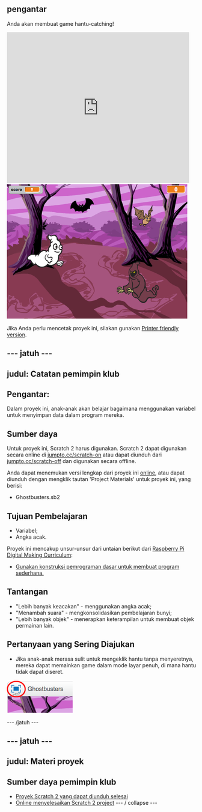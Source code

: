 ## pengantar

Anda akan membuat game hantu-catching!

<div class="scratch-preview">
  <iframe allowtransparency="true" width="485" height="402" src="https://scratch.mit.edu/projects/embed/60787262/?autostart=false" frameborder="0"></iframe>
  <img src="images/ghost-final.png">
</div>

Jika Anda perlu mencetak proyek ini, silakan gunakan [Printer friendly version](https://projects.raspberrypi.org/en/projects/ghostbusters/print).

## \--- jatuh \---

## judul: Catatan pemimpin klub

## Pengantar:

Dalam proyek ini, anak-anak akan belajar bagaimana menggunakan variabel untuk menyimpan data dalam program mereka.

## Sumber daya

Untuk proyek ini, Scratch 2 harus digunakan. Scratch 2 dapat digunakan secara online di [jumpto.cc/scratch-on](http://jumpto.cc/scratch-on) atau dapat diunduh dari [jumpto.cc/scratch-off](http://jumpto.cc/scratch-off) dan digunakan secara offline.

Anda dapat menemukan versi lengkap dari proyek ini [online](http://scratch.mit.edu/projects/60787262/#editor), atau dapat diunduh dengan mengklik tautan 'Project Materials' untuk proyek ini, yang berisi:

* Ghostbusters.sb2

## Tujuan Pembelajaran

* Variabel;
* Angka acak.

Proyek ini mencakup unsur-unsur dari untaian berikut dari [Raspberry Pi Digital Making Curriculum](http://rpf.io/curriculum):

* [Gunakan konstruksi pemrograman dasar untuk membuat program sederhana.](https://www.raspberrypi.org/curriculum/programming/creator)

## Tantangan

* "Lebih banyak keacakan" - menggunakan angka acak;
* "Menambah suara" - mengkonsolidasikan pembelajaran bunyi;
* "Lebih banyak objek" - menerapkan keterampilan untuk membuat objek permainan lain.

## Pertanyaan yang Sering Diajukan

* Jika anak-anak merasa sulit untuk mengeklik hantu tanpa menyeretnya, mereka dapat memainkan game dalam mode layar penuh, di mana hantu tidak dapat diseret.

![tangkapan layar](images/ghost-fullscreen.png)

\--- /jatuh \---

## \--- jatuh \---

## judul: Materi proyek

## Sumber daya pemimpin klub

* [Proyek Scratch 2 yang dapat diunduh selesai](resources/Ghostbusters.sb2)
* [Online menyelesaikan Scratch 2 project](http://scratch.mit.edu/projects/60787262/#editor) \--- / collapse \---